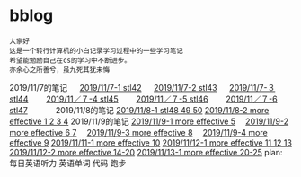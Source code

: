 # bblog
    大家好 
    这是一个转行计算机的小白记录学习过程中的一些学习笔记
    希望能勉励自己在cs的学习中不断进步。
    亦余心之所善兮，虽九死其犹未悔
2019/11/7的笔记
　 [2019/11/7-1 stl42](https://github.com/952362235/bblog/commit/6052582d120b38e75b41d7bfa3373d3e0e52910f)
　 [2019/11/7-2 stl43](https://github.com/952362235/bblog/blob/master/2019.11.7%20-2)
　 [2019/11/7-３ stl44](https://github.com/952362235/bblog/blob/master/2019.11.7%20-3)
　　[2019/11／７-4 stl45](https://github.com/952362235/bblog/blob/master/%EF%BC%92%EF%BC%90%EF%BC%91%EF%BC%99%EF%BC%8F%EF%BC%91%EF%BC%91%EF%BC%8F%EF%BC%97%EF%BC%8D%EF%BC%94)
　　[2019/11／７-5 stl46](https://github.com/952362235/bblog/blob/master/2019/11/7-5)
　　[2019/11／７-6 stl47](https://github.com/952362235/bblog/blob/master/2019/11/%EF%BC%97%EF%BC%8D%EF%BC%96)
　　　  2019/11/8的笔记  [2019/11/8-1 stl48 49 50](https://github.com/952362235/bblog/blob/master/2019/11/8-1)
         [2019/11/8-2 more effective 1 2 3 4](https://github.com/952362235/bblog/blob/master/2019/11/8-2)
        2019/11/9的笔记 [2019/11/9-1 more effective 5](https://github.com/952362235/bblog/blob/master/2019/11/9-1)
　[2019/11/9-2 more effective 6 7](https://github.com/952362235/bblog/blob/master/2019/11/9-2)
　[2019/11/9-3 more effective 8](https://github.com/952362235/bblog/blob/master/2019/11/9-3)
　[2019/11/9-4 more effective 9](https://github.com/952362235/bblog/blob/master/2019/11/9-4)
[2019/11/11-1 more effective 10](https://github.com/952362235/bblog/blob/master/2019/11/11-1)
[2019/11/12-1 more effective 11 12 13](https://github.com/952362235/bblog/blob/master/2019/11/12-1)
[2019/11/12-2 more effective 14-20](https://github.com/952362235/bblog/blob/master/2019/11/11-2)
[2019/11/13-1 more effective 20-25](https://github.com/952362235/bblog/blob/master/2019/11/13-1)
        plan: 每日英语听力 英语单词 代码 跑步
